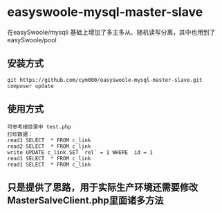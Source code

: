 # easyswoole-mysql-master-slave
在easySwoole/mysqli 基础上增加了多主多从、随机读写分离，其中也用到了easySwoole/pool

## 安装方式
```
git https://github.com/cym000/easyswoole-mysql-master-slave.git
composer update

```

## 使用方式
```
可参考根目录中 test.php
打印数据：
read1 SELECT  * FROM c_link
read2 SELECT  * FROM c_link
write UPDATE c_link SET `rel` = 1 WHERE  id = 1
read1 SELECT  * FROM c_link
read1 SELECT  * FROM c_link

```

## 只是提供了思路，用于实际生产环境还需要修改MasterSalveClient.php里面诸多方法
